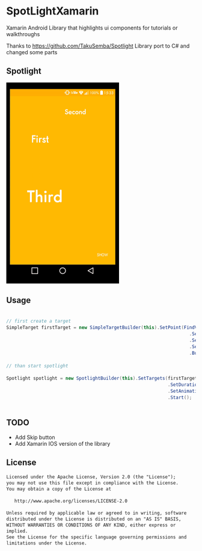 # SpotLightXamarin

Xamarin Android Library that highlights ui components for tutorials or walkthroughs

Thanks to https://github.com/TakuSemba/Spotlight Library port to C# and changed some parts

Spotlight
--------

![screen](https://github.com/MehmetAliAlpergun/SpotLightXamarin/blob/master/Screens/Spotlight.gif)


Usage
--------

```c#

// first create a target 
SimpleTarget firstTarget = new SimpleTargetBuilder(this).SetPoint(FindViewById(Resource.Id.FirstView))
                                                                    .SetRadius(200f)
                                                                    .SetTitle("First title")
                                                                    .SetDescription("This description is for first view.")
                                                                    .Build();
                                                                    
// than start spotlight

Spotlight spotlight = new SpotlightBuilder(this).SetTargets(firstTarget)
                                                            .SetDuration(1000)
                                                            .SetAnimation(new DecelerateInterpolator(2f))
                                                            .Start();
                                                                    

```

TODO
--------

* Add Skip button
* Add Xamarin IOS version of the library


License
--------

    Licensed under the Apache License, Version 2.0 (the "License");
    you may not use this file except in compliance with the License.
    You may obtain a copy of the License at

       http://www.apache.org/licenses/LICENSE-2.0

    Unless required by applicable law or agreed to in writing, software
    distributed under the License is distributed on an "AS IS" BASIS,
    WITHOUT WARRANTIES OR CONDITIONS OF ANY KIND, either express or implied.
    See the License for the specific language governing permissions and
    limitations under the License.

